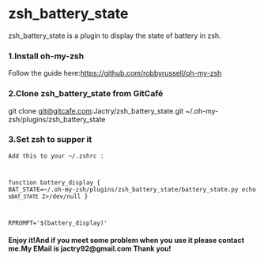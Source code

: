 zsh_battery_state
=======================
zsh_battery_state is a plugin to display the state of battery in zsh.


<h3>1.Install oh-my-zsh</h3> 

Follow the guide here:https://github.com/robbyrussell/oh-my-zsh

<h3>2.Clone zsh_battery_state from GitCafé</h3>

git clone git@gitcafe.com:Jactry/zsh_battery_state.git ~/.oh-my-zsh/plugins/zsh_battery_state

<h3>3.Set zsh to supper it</h3>

<code>Add this to your ~/.zshrc :

function battery_display {
    BAT_STATE=~/.oh-my-zsh/plugins/zsh_battery_state/battery_state.py
    echo `$BAT_STATE` 2>/dev/null
}

RPROMPT='$(battery_display)'</code>

<h4>Enjoy it!And if you meet some problem when you use it please contact me.My EMail is jactry92@gmail.com Thank you!</h4>

